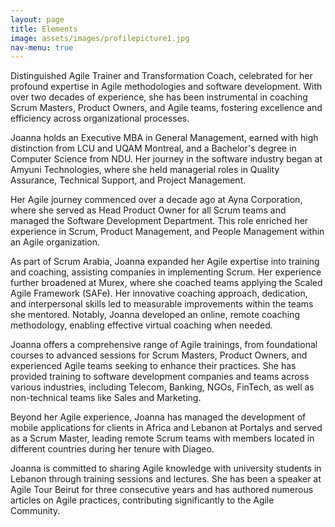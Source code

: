 ```yaml
---
layout: page
title: Elements
image: assets/images/profilepicture1.jpg
nav-menu: true
---
```

<!--
---
layout: post
title: Generic
description: Lorem ipsum dolor est
image: assets/images/pic11.jpg
nav-menu: true
---
-->

Distinguished Agile Trainer and Transformation Coach, celebrated for her profound expertise in Agile methodologies and software development. With over two decades of experience, she has been instrumental in coaching Scrum Masters, Product Owners, and Agile teams, fostering excellence and efficiency across organizational processes. 

Joanna holds an Executive MBA in General Management, earned with high distinction from LCU and UQAM Montreal, and a Bachelor's degree in Computer Science from NDU. Her journey in the software industry began at Amyuni Technologies, where she held managerial roles in Quality Assurance, Technical Support, and Project Management. 

Her Agile journey commenced over a decade ago at Ayna Corporation, where she served as Head Product Owner for all Scrum teams and managed the Software Development Department. This role enriched her experience in Scrum, Product Management, and People Management within an Agile organization. 

As part of Scrum Arabia, Joanna expanded her Agile expertise into training and coaching, assisting companies in implementing Scrum. Her experience further broadened at Murex, where she coached teams applying the Scaled Agile Framework (SAFe). Her innovative coaching approach, dedication, and interpersonal skills led to measurable improvements within the teams she mentored. Notably, Joanna developed an online, remote coaching methodology, enabling effective virtual coaching when needed. 

Joanna offers a comprehensive range of Agile trainings, from foundational courses to advanced sessions for Scrum Masters, Product Owners, and experienced Agile teams seeking to enhance their practices. She has provided training to software development companies and teams across various industries, including Telecom, Banking, NGOs, FinTech, as well as non-technical teams like Sales and Marketing.

Beyond her Agile experience, Joanna has managed the development of mobile applications for clients in Africa and Lebanon at Portalys and served as a Scrum Master, leading remote Scrum teams with members located in different countries during her tenure with Diageo. 

Joanna is committed to sharing Agile knowledge with university students in Lebanon through training sessions and lectures. She has been a speaker at Agile Tour Beirut for three consecutive years and has authored numerous articles on Agile practices, contributing significantly to the Agile Community. 
